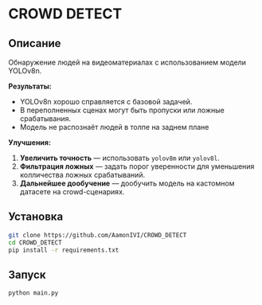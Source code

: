 # CROWD DETECT

## Описание
Обнаружение людей на видеоматериалах с использованием модели YOLOv8n.

**Результаты:**
- YOLOv8n хорошо справляется с базовой задачей.
- В переполненных сценах могут быть пропуски или ложные срабатывания.
- Модель не распознаёт людей в толпе на заднем плане

**Улучшения:**
1. **Увеличить точность** — использовать `yolov8m` или `yolov8l`.
2. **Фильтрация ложных** — задать порог уверенности для уменьшения колличества ложных срабатываний.
3. **Дальнейшее дообучение** — дообучить модель на кастомном датасете на crowd-сценариях.

## Установка
```bash
git clone https://github.com/AamonIVI/CROWD_DETECT
cd CROWD_DETECT
pip install -r requirements.txt
```

## Запуск
```bash
python main.py
```
